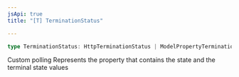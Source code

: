 ```yaml
---
jsApi: true
title: "[T] TerminationStatus"

---
```

```ts
type TerminationStatus: HttpTerminationStatus | ModelPropertyTerminationStatus;
```

Custom polling
Represents the property that contains the state and the terminal state values
